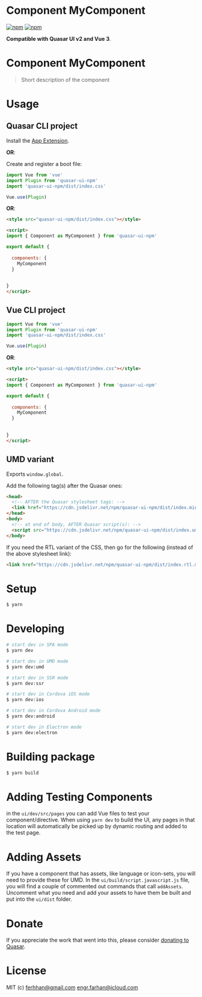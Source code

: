 # Component MyComponent

[![npm](https://img.shields.io/npm/v/quasar-ui-npm.svg?label=quasar-ui-npm)](https://www.npmjs.com/package/quasar-ui-npm)
[![npm](https://img.shields.io/npm/dt/quasar-ui-npm.svg)](https://www.npmjs.com/package/quasar-ui-npm)

**Compatible with Quasar UI v2 and Vue 3**.


# Component MyComponent
> Short description of the component




# Usage

## Quasar CLI project


Install the [App Extension](../app-extension).

**OR**:


Create and register a boot file:

```js
import Vue from 'vue'
import Plugin from 'quasar-ui-npm'
import 'quasar-ui-npm/dist/index.css'

Vue.use(Plugin)
```

**OR**:

```html
<style src="quasar-ui-npm/dist/index.css"></style>

<script>
import { Component as MyComponent } from 'quasar-ui-npm'

export default {
  
  components: {
    MyComponent
  }
  
  
}
</script>
```

## Vue CLI project

```js
import Vue from 'vue'
import Plugin from 'quasar-ui-npm'
import 'quasar-ui-npm/dist/index.css'

Vue.use(Plugin)
```

**OR**:

```html
<style src="quasar-ui-npm/dist/index.css"></style>

<script>
import { Component as MyComponent } from 'quasar-ui-npm'

export default {
  
  components: {
    MyComponent
  }
  
  
}
</script>
```

## UMD variant

Exports `window.global`.

Add the following tag(s) after the Quasar ones:

```html
<head>
  <!-- AFTER the Quasar stylesheet tags: -->
  <link href="https://cdn.jsdelivr.net/npm/quasar-ui-npm/dist/index.min.css" rel="stylesheet" type="text/css">
</head>
<body>
  <!-- at end of body, AFTER Quasar script(s): -->
  <script src="https://cdn.jsdelivr.net/npm/quasar-ui-npm/dist/index.umd.min.js"></script>
</body>
```
If you need the RTL variant of the CSS, then go for the following (instead of the above stylesheet link):
```html
<link href="https://cdn.jsdelivr.net/npm/quasar-ui-npm/dist/index.rtl.min.css" rel="stylesheet" type="text/css">
```

# Setup
```bash
$ yarn
```

# Developing
```bash
# start dev in SPA mode
$ yarn dev

# start dev in UMD mode
$ yarn dev:umd

# start dev in SSR mode
$ yarn dev:ssr

# start dev in Cordova iOS mode
$ yarn dev:ios

# start dev in Cordova Android mode
$ yarn dev:android

# start dev in Electron mode
$ yarn dev:electron
```

# Building package
```bash
$ yarn build
```

# Adding Testing Components
in the `ui/dev/src/pages` you can add Vue files to test your component/directive. When using `yarn dev` to build the UI, any pages in that location will automatically be picked up by dynamic routing and added to the test page.

# Adding Assets
If you have a component that has assets, like language or icon-sets, you will need to provide these for UMD. In the `ui/build/script.javascript.js` file, you will find a couple of commented out commands that call `addAssets`. Uncomment what you need and add your assets to have them be built and put into the `ui/dist` folder.

# Donate
If you appreciate the work that went into this, please consider [donating to Quasar](https://donate.quasar.dev).

# License
MIT (c) ferhhan@gmail.com <engr.farhan@icloud.com>
